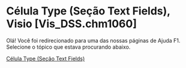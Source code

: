 
# Célula Type (Seção Text Fields), Visio [Vis_DSS.chm1060]

Olá! Você foi redirecionado para uma das nossas páginas de Ajuda F1. Selecione o tópico que estava procurando abaixo.

[Célula Type (Seção Text Fields)](http://msdn.microsoft.com/library/69d64520-9a47-07ca-09c7-d1e5da620348%28Office.15%29.aspx)
